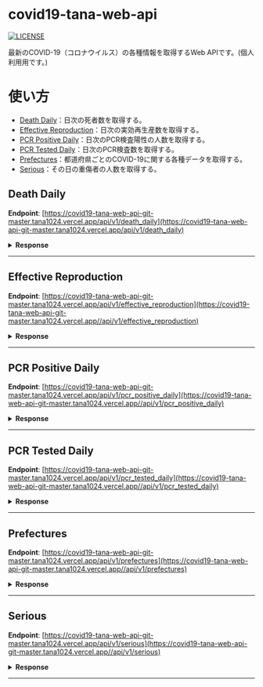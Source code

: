 # covid19-tana-web-api
[![LICENSE](https://img.shields.io/github/license/tana1024/covid19-tana-web-api?color=blue)](./LICENSE)

最新のCOVID-19（コロナウイルス）の各種情報を取得するWeb APIです。(個人利用用です。)

#  使い方

* [Death Daily](#death-daily)：日次の死者数を取得する。
* [Effective Reproduction](#effective-reproduction)：日次の実効再生産数を取得する。
* [PCR Positive Daily](#pcr-positive-daily)：日次のPCR検査陽性の人数を取得する。
* [PCR Tested Daily](#pcr-tested-daily)：日次のPCR検査数を取得する。
* [Prefectures](#prefectures)：都道府県ごとのCOVID-19に関する各種データを取得する。
* [Serious](#serious)：その日の重傷者の人数を取得する。

## Death Daily

**Endpoint**: [https://covid19-tana-web-api-git-master.tana1024.vercel.app/api/v1/death_daily](https://covid19-tana-web-api-git-master.tana1024.vercel.app/api/v1/death_daily)

<details>
<summary><b>Response</b></summary>

```json
[
  {
     date: "2020/02/14",
     death: "1"
  },
  ...
]
```
|項目|内容|
|----|--------|
|date|対象日付|
|death|死亡者数|

</details>

---

## Effective Reproduction

**Endpoint**: [https://covid19-tana-web-api-git-master.tana1024.vercel.app/api/v1/effective_reproduction](https://covid19-tana-web-api-git-master.tana1024.vercel.app//api/v1/effective_reproduction)

<details>
<summary><b>Response</b></summary>

```json
[
  {
    date: "2020/03/01",
    effective_reproduction: "1.22"
  },
  ...
]
```
|項目|内容|
|----|--------|
|date|対象日付|
|death|実効再生産数|

</details>

---

## PCR Positive Daily

**Endpoint**: [https://covid19-tana-web-api-git-master.tana1024.vercel.app/api/v1/pcr_positive_daily](https://covid19-tana-web-api-git-master.tana1024.vercel.app//api/v1/pcr_positive_daily)

<details>
<summary><b>Response</b></summary>

```json
[
  {
    date: "2020/01/16",
    pcr_positive: "1"
  },
  ...
]
```
|項目|内容|
|----|--------|
|date|対象日付|
|pcr_positive|PCRの陽性者数|

</details>

---

## PCR Tested Daily

**Endpoint**: [https://covid19-tana-web-api-git-master.tana1024.vercel.app/api/v1/pcr_tested_daily](https://covid19-tana-web-api-git-master.tana1024.vercel.app//api/v1/pcr_tested_daily)

<details>
<summary><b>Response</b></summary>

```json
[
  {
    date: "2020/02/05",
    pcr_tested: "4"
  },
  ...
]
```
|項目|内容|
|----|--------|
|date|対象日付|
|pcr_tested|PCR検査数|

</details>

---

## Prefectures

**Endpoint**: [https://covid19-tana-web-api-git-master.tana1024.vercel.app/api/v1/prefectures](https://covid19-tana-web-api-git-master.tana1024.vercel.app//api/v1/prefectures)

<details>
<summary><b>Response</b></summary>

```json
[
  {
    "id": "1",
    "latest": "2020/09/25",
    "prefectureNameJ": "北海道",
    "prefectureNameE": "Hokkaido",
    "testedPositive": "2007",
    "peopleTested": "54736.0",
    "hospitalized": "97.0",
    "serious": "1",
    "discharged": "1803.0",
    "deaths": "107",
    "effectiveReproductionNumber": "1.61"
  },
  ...
]
```
|項目|内容|
|----|--------|
|id|都道府県コード|
|latest|最新日付|
|prefectureNameJ|都道府県名(和名)|
|prefectureNameE|都道府県名(英語)|
|testedPositive|PCR陽性者数|
|peopleTested|PCR検査数|
|hospitalized|入院患者数|
|serious|重症患者数|
|discharged|退院数|
|deaths|死亡者数|
|effectiveReproductionNumber|実効再生産数|

</details>

---

## Serious

**Endpoint**: [https://covid19-tana-web-api-git-master.tana1024.vercel.app/api/v1/serious](https://covid19-tana-web-api-git-master.tana1024.vercel.app//api/v1/serious)

<details>
<summary><b>Response</b></summary>

```json
[
  {
    date: "2020/02/17",
    serious: "3"
  },
  ...
]
```
|項目|内容|
|----|--------|
|date|対象日付|
|serious|重傷者数|

</details>

---